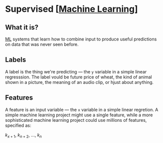 # Supervised [[Machine Learning]]

## What it is?

[ML](machine-learning.md) systems that learn how to combine input to produce useful predictions on data that was never seen before.

## Labels

A label is the thing we're predicting — the `y` variable in a simple linear regresssion. The label vould be future price of wheat, the kind of animal shown in a picture, the meaning of an audio clip, or hjust about anything.

## Features

A feature is an input variable — the `x` variable in a simple linear regretion. A simple machine learning project might use a single feature, while a more sophisticated machine learning project could use millions of features, specified as:


$k_{x+1}$, $k_{n+2}$, ..., $k_{n}$




[//begin]: # "Autogenerated link references for markdown compatibility"
[Machine Learning]: machine-learning "Machine Learning"
[//end]: # "Autogenerated link references"
